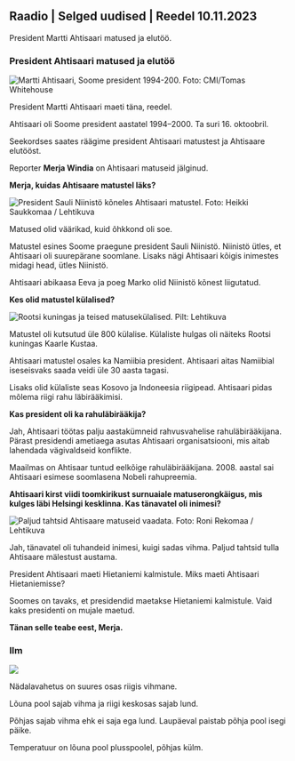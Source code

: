 ## Raadio \| Selged uudised \| Reedel 10.11.2023

President Martti Ahtisaari matused ja elutöö.

### President Ahtisaari matused ja elutöö

![Martti Ahtisaari, Soome president 1994-200. Foto: CMI/Tomas Whitehouse](https://images.cdn.yle.fi/image/upload/c_crop,h_1080,w_1919,x_0,y_0/ar_1.7777777777777777,c_fill,g_faces,h_675,/0/dpr.1_205q_auto:eco/f_auto/fl_lossy/v1699528852/39-1197047654a2d3334539)

President Martti Ahtisaari maeti täna, reedel.

Ahtisaari oli Soome president aastatel 1994–2000. Ta suri 16. oktoobril.

Seekordses saates räägime president Ahtisaari matustest ja Ahtisaare elutööst.

Reporter **Merja Windia** on Ahtisaari matuseid jälginud.

**Merja, kuidas Ahtisaare matustel läks?**

![President Sauli Niinistö kõneles Ahtisaari matustel. Foto: Heikki Saukkomaa / Lehtikuva](https://images.cdn.yle.fi/image/upload/c_crop,h_2880,w_5120,x_0,y_259/ar_1.777777777777777,c_fill,g_faces/,h_1_270/q_auto:eco/f_auto/fl_lossy/v1699619473/39-1198810654e20fbae885)

Matused olid väärikad, kuid õhkkond oli soe.

Matustel esines Soome praegune president Sauli Niinistö. Niinistö ütles, et Ahtisaari oli suurepärane soomlane. Lisaks nägi Ahtisaari kõigis inimestes midagi head, ütles Niinistö.

Ahtisaari abikaasa Eeva ja poeg Marko olid Niinistö kõnest liigutatud.

**Kes olid matustel külalised?**

![Rootsi kuningas ja teised matusekülalised. Pilt: Lehtikuva](https://images.cdn.yle.fi/image/upload/c_crop,h_2880,w_5120,x_0,y_138/ar_1.777777777777777,c_fill,g_faces,h_675,/d_pr_120.0/d_prauto120.0/f_auto/fl_lossy/v1699627300/39-1199035654e40494d395)

Matustel oli kutsutud üle 800 külalise. Külaliste hulgas oli näiteks Rootsi kuningas Kaarle Kustaa.

Ahtisaari matustel osales ka Namiibia president. Ahtisaari aitas Namiibial iseseisvaks saada veidi üle 30 aasta tagasi.

Lisaks olid külaliste seas Kosovo ja Indoneesia riigipead. Ahtisaari pidas mõlema riigi rahu läbirääkimisi.

**Kas president oli ka rahuläbirääkija?**

Jah, Ahtisaari töötas palju aastakümneid rahvusvahelise rahuläbirääkijana. Pärast presidendi ametiaega asutas Ahtisaari organisatsiooni, mis aitab lahendada vägivaldseid konflikte.

Maailmas on Ahtisaar tuntud eelkõige rahuläbirääkijana. 2008. aastal sai Ahtisaari esimese soomlasena Nobeli rahupreemia.

**Ahtisaari kirst viidi toomkirikust surnuaiale matuserongkäigus, mis kulges läbi Helsingi kesklinna. Kas tänavatel oli inimesi?**

![Paljud tahtsid Ahtisaare matuseid vaadata. Foto: Roni Rekomaa / Lehtikuva](https://images.cdn.yle.fi/image/upload/c_crop,h_2880,w_5120,x_0,y_11/ar_1.7777777777777777,c_fill,g_faces,h_1215./wd_1215q_auto:eco/f_auto/fl_lossy/v1699619608/39-1198819654e22ed1c931)

Jah, tänavatel oli tuhandeid inimesi, kuigi sadas vihma. Paljud tahtsid tulla Ahtisaare mälestust austama.

President Ahtisaari maeti Hietaniemi kalmistule. Miks maeti Ahtisaari Hietaniemisse?

Soomes on tavaks, et presidendid maetakse Hietaniemi kalmistule. Vaid kaks presidenti on mujale maetud.

**Tänan selle teabe eest, Merja.**

### Ilm

![](https://images.cdn.yle.fi/image/upload/c_crop,h_1080,w_1919,x_0,y_0/ar_1.7777777777777777,c_fill,g_faces,h_675,w_1200/0/q_1e.f_auto/fl_lossy/v1699633281/39-1199138654e58651ee77)

Nädalavahetus on suures osas riigis vihmane.

Lõuna pool sajab vihma ja riigi keskosas sajab lund.

Põhjas sajab vihma ehk ei saja ega lund. Laupäeval paistab põhja pool isegi päike.

Temperatuur on lõuna pool plusspoolel, põhjas külm.
